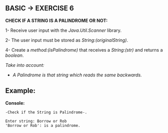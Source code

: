 <h2>BASIC -> EXERCISE 6</h2>

**CHECK IF A STRING IS A PALINDROME OR NOT:**

1- Receive user input with the *Java.Util.Scanner* library.

2- The user input must be stored as *String:(originalString)*.

4- Create a *method:(isPalindrome)* that receives a *String:(str)* and returns a *boolean*.

*Take into account:*
* *A Palindrome is that string which reads the same backwards.*

<h2>Example:</h2>

**Console:**

```
-Check if the String is Palindrome-.

Enter string: Borrow or Rob
'Borrow or Rob': is a palindrome.
```